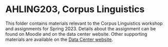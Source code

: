 # AHLING203, Corpus Linguistics

This folder contains materials relevant to the Corpus Linguistics workshop and assignments for Spring 2023. 
Details about the assignment can be found on Moodle and on the data center website. 
Other supporting materials are available on the [Data Center website](https://ucrdatacenter.github.io).
